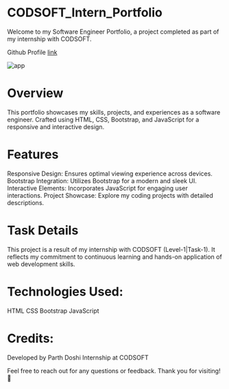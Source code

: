 # CODSOFT_Intern_Portfolio
Welcome to my Software Engineer Portfolio, a project completed as part of my internship with CODSOFT.

Github Profile [link](https://github.com/parthdoshi7)

![app](assets/image.png) 

# Overview
This portfolio showcases my skills, projects, and experiences as a software engineer. Crafted using HTML, CSS, Bootstrap, and JavaScript for a responsive and interactive design.

# Features
Responsive Design: Ensures optimal viewing experience across devices.
Bootstrap Integration: Utilizes Bootstrap for a modern and sleek UI.
Interactive Elements: Incorporates JavaScript for engaging user interactions.
Project Showcase: Explore my coding projects with detailed descriptions.

# Task Details
This project is a result of my internship with CODSOFT (Level-1|Task-1). It reflects my commitment to continuous learning and hands-on application of web development skills.

# Technologies Used:
HTML
CSS
Bootstrap
JavaScript

# Credits:
Developed by Parth Doshi
Internship at CODSOFT

Feel free to reach out for any questions or feedback. Thank you for visiting! 🚀

